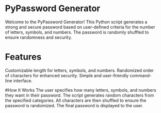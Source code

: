 # PyPassword Generator
Welcome to the PyPassword Generator!
This Python script generates a strong and secure password based on user-defined criteria for the number of letters, symbols, and numbers. The password is randomly shuffled to ensure randomness and security.

# Features
Customizable length for letters, symbols, and numbers.
Randomized order of characters for enhanced security.
Simple and user-friendly command-line interface.

#How It Works
The user specifies how many letters, symbols, and numbers they want in their password.
The script generates random characters from the specified categories.
All characters are then shuffled to ensure the password is randomized.
The final password is displayed to the user.
